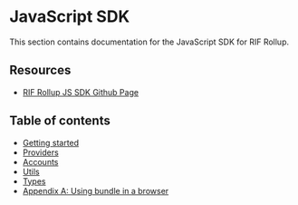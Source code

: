 # JavaScript SDK

This section contains documentation for the JavaScript SDK for RIF Rollup.

## Resources

<!-- - [RIF Rollup Lite Block Explorer](https://rifrollupscan.io/) -->
- [RIF Rollup JS SDK Github Page](https://github.com/rsksmart/rif-rollup-js-sdk)

## Table of contents

- [Getting started](./tutorial)
- [Providers](./providers)
- [Accounts](./accounts)
- [Utils](./utils)
- [Types](./types)
- [Appendix A: Using bundle in a browser](./browser-bundled)
